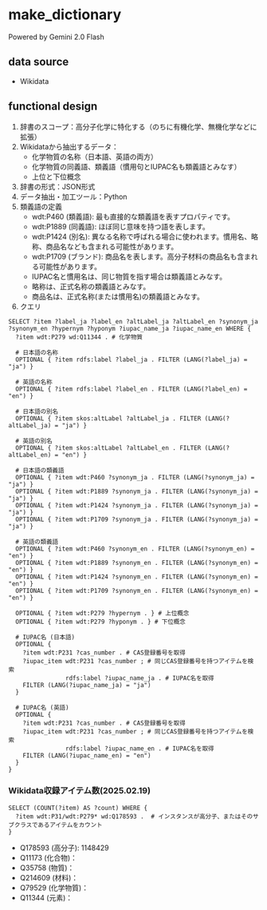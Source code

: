 # make_dictionary
Powered by Gemini 2.0 Flash

## data source
 - Wikidata

## functional design
1. 辞書のスコープ：高分子化学に特化する（のちに有機化学、無機化学などに拡張）
2. Wikidataから抽出するデータ：
    - 化学物質の名称（日本語、英語の両方）
    - 化学物質の同義語、類義語（慣用句とIUPAC名も類義語とみなす）
    - 上位と下位概念
3. 辞書の形式：JSON形式
4. データ抽出・加工ツール：Python
5. 類義語の定義
    - wdt:P460 (類義語): 最も直接的な類義語を表すプロパティです。
    - wdt:P1889 (同義語): ほぼ同じ意味を持つ語を表します。
    - wdt:P1424 (別名): 異なる名称で呼ばれる場合に使われます。慣用名、略称、商品名なども含まれる可能性があります。
    - wdt:P1709 (ブランド): 商品名を表します。高分子材料の商品名も含まれる可能性があります。
    - IUPAC名と慣用名は、同じ物質を指す場合は類義語とみなす。
    - 略称は、正式名称の類義語とみなす。
    - 商品名は、正式名称(または慣用名)の類義語とみなす。
6. クエリ
```
SELECT ?item ?label_ja ?label_en ?altLabel_ja ?altLabel_en ?synonym_ja ?synonym_en ?hypernym ?hyponym ?iupac_name_ja ?iupac_name_en WHERE {
  ?item wdt:P279 wd:Q11344 . # 化学物質

  # 日本語の名称
  OPTIONAL { ?item rdfs:label ?label_ja . FILTER (LANG(?label_ja) = "ja") } 

  # 英語の名称
  OPTIONAL { ?item rdfs:label ?label_en . FILTER (LANG(?label_en) = "en") } 

  # 日本語の別名
  OPTIONAL { ?item skos:altLabel ?altLabel_ja . FILTER (LANG(?altLabel_ja) = "ja") } 

  # 英語の別名
  OPTIONAL { ?item skos:altLabel ?altLabel_en . FILTER (LANG(?altLabel_en) = "en") } 

  # 日本語の類義語
  OPTIONAL { ?item wdt:P460 ?synonym_ja . FILTER (LANG(?synonym_ja) = "ja") } 
  OPTIONAL { ?item wdt:P1889 ?synonym_ja . FILTER (LANG(?synonym_ja) = "ja") } 
  OPTIONAL { ?item wdt:P1424 ?synonym_ja . FILTER (LANG(?synonym_ja) = "ja") } 
  OPTIONAL { ?item wdt:P1709 ?synonym_ja . FILTER (LANG(?synonym_ja) = "ja") } 

  # 英語の類義語
  OPTIONAL { ?item wdt:P460 ?synonym_en . FILTER (LANG(?synonym_en) = "en") } 
  OPTIONAL { ?item wdt:P1889 ?synonym_en . FILTER (LANG(?synonym_en) = "en") } 
  OPTIONAL { ?item wdt:P1424 ?synonym_en . FILTER (LANG(?synonym_en) = "en") } 
  OPTIONAL { ?item wdt:P1709 ?synonym_en . FILTER (LANG(?synonym_en) = "en") } 

  OPTIONAL { ?item wdt:P279 ?hypernym . } # 上位概念
  OPTIONAL { ?item wdt:P279 ?hyponym . } # 下位概念

  # IUPAC名 (日本語)
  OPTIONAL {
    ?item wdt:P231 ?cas_number . # CAS登録番号を取得
    ?iupac_item wdt:P231 ?cas_number ; # 同じCAS登録番号を持つアイテムを検索
                rdfs:label ?iupac_name_ja . # IUPAC名を取得
    FILTER (LANG(?iupac_name_ja) = "ja")
  }

  # IUPAC名 (英語)
  OPTIONAL {
    ?item wdt:P231 ?cas_number . # CAS登録番号を取得
    ?iupac_item wdt:P231 ?cas_number ; # 同じCAS登録番号を持つアイテムを検索
                rdfs:label ?iupac_name_en . # IUPAC名を取得
    FILTER (LANG(?iupac_name_en) = "en")
  }
}
```  

### Wikidata収録アイテム数(2025.02.19)
```
SELECT (COUNT(?item) AS ?count) WHERE {
  ?item wdt:P31/wdt:P279* wd:Q178593 .  # インスタンスが高分子、またはそのサブクラスであるアイテムをカウント
}
```
- Q178593 (高分子): 1148429
- Q11173 (化合物)：
- Q35758 (物質)：
- Q214609 (材料)：
- Q79529 (化学物質)：
- Q11344 (元素)：
